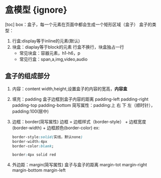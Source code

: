 # 盒模型 {ignore}
[toc]
box：盒子，每一个元素在页面中都会生成一个矩形区域（盒子）
盒子的类型：
1. 行盒:display等于inline的元素(默认)
2. 块盒：diaplay等于block的元素
    行盒不换行，块盒独占一行
    - 常见块盒：容器元素，h1-h6，p
    - 常见行盒：span,a,img,video,audio

## 盒子的组成部分

1. 内容：content
    width,height,设置盒子的内容的宽高，**内容盒**
2. 填充：padding
    盒子边框到盒子内容的距离
    padding-left padding-right padding-top padding-bottom
    简写属性：padding:上 右 下 左（顺时针），padding:100(居中)
3. 边框：border(简写属性)
    边框 = 边框样式（border-style） + 边框宽度(border-width) + 边框颜色(border-color)
    ex:
    ```css
    border-style:solid(实线，默认none)
    border-width:4px
    border-color:blank;

    border:4px solid red
    ```

4. 外边距：margin(简写属性)
    盒子与盒子的距离
    margin-tot
    margin-right
    margin-bottom
    margin-left
